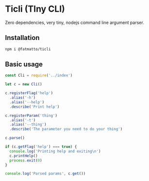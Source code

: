 # Ticli (TIny CLI)
Zero dependencies, very tiny, nodejs command line argument parser.

## Installation

```bash
npm i @fatmatto/ticli
```

## Basic usage

```javascript
const Cli = require('../index')

let c = new Cli()

c.registerFlag('help')
  .alias('-h')
  .alias('--help')
  .describe('Print help')

c.registerParam('thing')
  .alias('-t')
  .alias('--thing')
  .describe('The parameter you need to do your thing')

c.parse()

if (c.getFlag('help') === true) {
  console.log('Printing help and exiting\n')
  c.printHelp()
  process.exit(0)
}

console.log('Parsed params', c.get())
```
